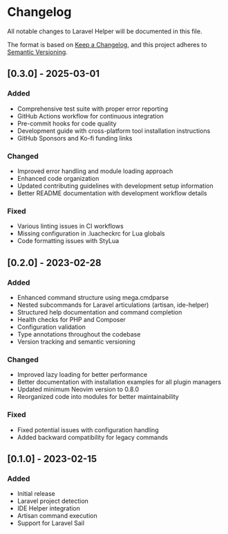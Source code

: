 # Changelog

All notable changes to Laravel Helper will be documented in this file.

The format is based on [Keep a Changelog](https://keepachangelog.com/en/1.0.0/),
and this project adheres to [Semantic Versioning](https://semver.org/spec/v2.0.0.html).

## [0.3.0] - 2025-03-01

### Added
- Comprehensive test suite with proper error reporting
- GitHub Actions workflow for continuous integration
- Pre-commit hooks for code quality
- Development guide with cross-platform tool installation instructions
- GitHub Sponsors and Ko-fi funding links

### Changed
- Improved error handling and module loading approach
- Enhanced code organization
- Updated contributing guidelines with development setup information
- Better README documentation with development workflow details

### Fixed
- Various linting issues in CI workflows
- Missing configuration in .luacheckrc for Lua globals
- Code formatting issues with StyLua

## [0.2.0] - 2023-02-28

### Added
- Enhanced command structure using mega.cmdparse
- Nested subcommands for Laravel articulations (artisan, ide-helper)
- Structured help documentation and command completion
- Health checks for PHP and Composer
- Configuration validation
- Type annotations throughout the codebase
- Version tracking and semantic versioning

### Changed
- Improved lazy loading for better performance
- Better documentation with installation examples for all plugin managers
- Updated minimum Neovim version to 0.8.0
- Reorganized code into modules for better maintainability

### Fixed
- Fixed potential issues with configuration handling
- Added backward compatibility for legacy commands

## [0.1.0] - 2023-02-15

### Added
- Initial release
- Laravel project detection
- IDE Helper integration
- Artisan command execution
- Support for Laravel Sail
